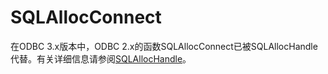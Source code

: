 # SQLAllocConnect

在ODBC 3.x版本中，ODBC 2.x的函数SQLAllocConnect已被SQLAllocHandle代替。有关详细信息请参阅[SQLAllocHandle](SQLAllocHandle.md)。

